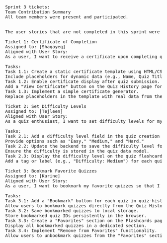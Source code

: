 <pre>

Sprint 3 tickets:
Team Contribution Summary
All team members were present and participated.


The user stories that are not completed in this sprint were either implicitly addressed through existing features or deprioritized during the planning process because they did not align with the essential functionality we aimed to deliver. The sprints focused on implementing core capabilities like quiz creation, automatic grading, history tracking, and performance feedback, which were foundational to the platform's primary goals. Features such as group assignments, real-time feedback for teachers, and leaderboard functionality were seen as enhancements rather than necessities, and their absence does not hinder the platform's ability to function effectively. Additionally, some of these features overlapped conceptually with implemented functionalities, reducing their urgency. Prioritizing key features ensured we delivered a functional and robust platform within the sprint timelines.

Ticket 1: Certificate of Completion
Assigned to: [Shaqayeq]
Aligned with User Story:
As a user, I want to receive a certificate upon completing quizzes with a high score so that I can share my achievement with others.

Tasks:
Task 1.1: Create a static certificate template using HTML/CSS.
Include placeholders for dynamic data (e.g., Name, Quiz Title, Score).
Task 1.2: Enable certificate display after quiz submission.
Add a "View Certificate" button on the Quiz History page for quizzes with scores above a threshold (e.g., 80%).
Task 1.3: Implement a simple certificate generator.
Replace placeholders in the template with real data from the submitted quiz.

Ticket 2: Set Difficulty Levels
Assigned to: [Tejleen]
Aligned with User Story:
As a quiz enthusiast, I want to set difficulty levels for my quizzes so that users can choose the challenge that suits them best.

Tasks:
Task 2.1: Add a difficulty level field in the quiz creation form.
Provide options such as "Easy," "Medium," and "Hard."
Task 2.2: Update the backend to save the difficulty level for each quiz.
Ensure the difficulty is stored in the quiz data model.
Task 2.3: Display the difficulty level on the quiz flashcards page.
Add a tag or label (e.g., "Difficulty: Medium") for each quiz.

Ticket 3: Bookmark Favorite Quizzes
Assigned to: [Karine]
Aligned with User Story:
As a user, I want to bookmark my favorite quizzes so that I can access them quickly later.

Tasks:
Task 3.1: Add a "Bookmark" button for each quiz in quiz-history.html.
Allow users to bookmark quizzes directly from the Quiz History page.
Task 3.2: Save bookmarked quizzes to local storage.
Store bookmarked quiz IDs persistently in the browser.
Task 3.3: Create a "Favorites" section on the Flashcards page.
Display all bookmarked quizzes in a dedicated section.
Task 3.4: Implement "Remove from Favorites" functionality.
Allow users to unbookmark quizzes from the "Favorites" section.
</pre>
